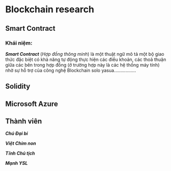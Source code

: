 # Blockchain research
## Smart Contract
### Khái niệm:
***Smart Contract*** (*Hợp đồng thông minh*) là một thuật ngữ mô tả một bộ giao thức đặc biệt có khả năng tự động thực hiện các điều khoản, các thoả thuận giữa các bên trong hợp đồng (ở trường hợp này là các hệ thống máy tính) nhờ sự hỗ trợ của công nghệ Blockchain
solo yasua.................
## Solidity


## Microsoft Azure


## Thành viên
***Chú Đại bi***

***Việt Chim non***

***Tĩnh Chủ tịch***

***Mạnh YSL***